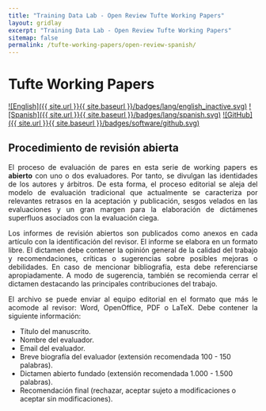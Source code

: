 ```yaml
---
title: "Training Data Lab - Open Review Tufte Working Papers"
layout: gridlay
excerpt: "Training Data Lab - Open Review Tufte Working Papers"
sitemap: false
permalink: /tufte-working-papers/open-review-spanish/
---
```


# Tufte Working Papers

[![English]({{ site.url }}{{ site.baseurl }}/badges/lang/english_inactive.svg)](https://training-datalab.com/tufte-working-papers/open-review/) [![Spanish]({{ site.url }}{{ site.baseurl }}/badges/lang/spanish.svg)](https://training-datalab.com/tufte-working-papers/open-review-spanish/) [![GitHub]({{ site.url }}{{ site.baseurl }}/badges/software/github.svg)](https://github.com/training-datalab/tufte-working-papers)

## Procedimiento de revisión abierta

<p align=" justify">El proceso de evaluación de pares en esta serie de working papers es <b>abierto</b> con uno o dos evaluadores. Por tanto, se divulgan las identidades de los autores y árbitros. De esta forma, el proceso editorial se aleja del modelo de evaluación tradicional que actualmente se caracteriza por relevantes retrasos en la aceptación y publicación, sesgos velados en las evaluaciones y un gran margen para la elaboración de dictámenes superfluos asociados con la evaluación ciega.</p>

<p align=" justify">Los informes de revisión abiertos son publicados como anexos en cada artículo con la identificación del revisor. El informe se elabora en un formato libre. El dictamen debe contener la opinión general de la calidad del trabajo y recomendaciones, críticas o sugerencias sobre posibles mejoras o debilidades. En caso de mencionar bibliografía, esta debe referenciarse apropiadamente. A modo de sugerencia, también se recomienda cerrar el dictamen destacando las principales contribuciones del trabajo.</p>

<p align=" justify">El archivo se puede enviar al equipo editorial en el formato que más le acomode al revisor: Word, OpenOffice, PDF o LaTeX. Debe contener la siguiente información:</p>

- Título del manuscrito.
- Nombre del evaluador.
- Email del evaluador.
- Breve biografía del evaluador (extensión recomendada 100 - 150 palabras).
- Dictamen abierto fundado (extensión recomendada 1.000 - 1.500 palabras).
- Recomendación final (rechazar, aceptar sujeto a modificaciones o aceptar sin modificaciones).
<br />

